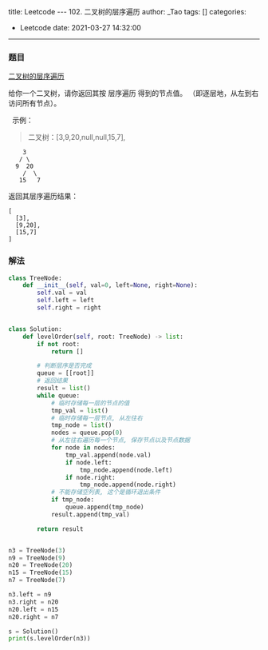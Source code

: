 title: Leetcode --- 102. 二叉树的层序遍历
author: _Tao
tags: []
categories:
  - Leetcode
date: 2021-03-27 14:32:00
---
### 题目

[二叉树的层序遍历](https://leetcode-cn.com/problems/binary-tree-level-order-traversal)

给你一个二叉树，请你返回其按 层序遍历 得到的节点值。 （即逐层地，从左到右访问所有节点）。

 
示例：
> 二叉树：[3,9,20,null,null,15,7],

``` 
	3
   / \
  9  20
    /  \
   15   7
```
返回其层序遍历结果：
```
[
  [3],
  [9,20],
  [15,7]
]
```


### 解法
```python
class TreeNode:
    def __init__(self, val=0, left=None, right=None):
        self.val = val
        self.left = left
        self.right = right


class Solution:
    def levelOrder(self, root: TreeNode) -> list:
        if not root:
            return []

        # 判断层序是否完成
        queue = [[root]]
        # 返回结果
        result = list()
        while queue:
            # 临时存储每一层的节点的值
            tmp_val = list()
            # 临时存储每一层节点, 从左往右
            tmp_node = list()
            nodes = queue.pop(0)
            # 从左往右遍历每一个节点, 保存节点以及节点数据
            for node in nodes:
                tmp_val.append(node.val)
                if node.left:
                    tmp_node.append(node.left)
                if node.right:
                    tmp_node.append(node.right)
            # 不能存储空列表, 这个是循环退出条件
            if tmp_node:
                queue.append(tmp_node)
            result.append(tmp_val)

        return result


n3 = TreeNode(3)
n9 = TreeNode(9)
n20 = TreeNode(20)
n15 = TreeNode(15)
n7 = TreeNode(7)

n3.left = n9
n3.right = n20
n20.left = n15
n20.right = n7

s = Solution()
print(s.levelOrder(n3))

```

